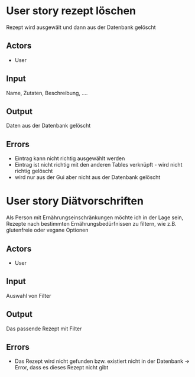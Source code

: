 # User story rezept löschen

Rezept wird ausgewält und dann aus der Datenbank gelöscht 

## Actors

* User

## Input

Name, Zutaten, Beschreibung, ....

## Output 

Daten aus der Datenbank gelöscht

## Errors

* Eintrag kann nicht richtig ausgewählt werden
* Eintrag ist nicht richtig mit den anderen Tables verknüpft - wird nicht richtig gelöscht
* wird nur aus der Gui aber nicht aus der Datenbank gelöscht

# User story Diätvorschriften

Als Person mit Ernährungseinschränkungen möchte ich in der Lage sein, Rezepte nach bestimmten Ernährungsbedürfnissen zu filtern, wie z.B. glutenfreie oder vegane Optionen

## Actors

* User

## Input

Auswahl von Filter

## Output 

Das passende Rezept mit Filter

## Errors

* Das Rezept wird nicht gefunden bzw. existiert nicht in der Datenbank -> Error, dass es dieses Rezept nicht gibt